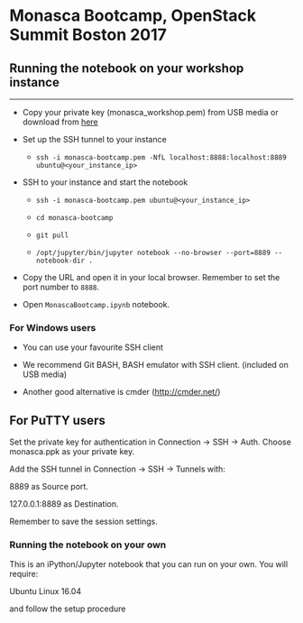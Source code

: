 # Monasca Bootcamp, OpenStack Summit Boston 2017

## Running the notebook on your workshop instance
---

* Copy your private key (monasca_workshop.pem) from USB media or download from
  [here](https://drive.google.com/file/d/0B799R_-18_PFYUU0eEpteTB4Mjg/view?usp=sharing)

* Set up the SSH tunnel to your instance

    * `ssh -i monasca-bootcamp.pem -NfL localhost:8888:localhost:8889 ubuntu@<your_instance_ip>`

* SSH to your instance and start the notebook

    * `ssh -i monasca-bootcamp.pem ubuntu@<your_instance_ip>`

    * `cd monasca-bootcamp`

    * `git pull`

    * `/opt/jupyter/bin/jupyter notebook --no-browser --port=8889 --notebook-dir .`

* Copy the URL and open it in your local browser. Remember to set the port number to `8888`.

* Open `MonascaBootcamp.ipynb` notebook.

### For Windows users

* You can use your favourite SSH client

* We recommend Git BASH, BASH emulator with SSH client. (included on USB media)

* Another good alternative is cmder (http://cmder.net/)

## For PuTTY users

Set the private key for authentication in Connection -> SSH -> Auth. Choose monasca.ppk as your private key.

Add the SSH tunnel in Connection -> SSH -> Tunnels with:

8889 as Source port.

127.0.0.1:8889 as Destination.

Remember to save the session settings.

### Running the notebook on your own

This is an iPython/Jupyter notebook that you can run on your own. You will require:

Ubuntu Linux 16.04

and follow the setup procedure
